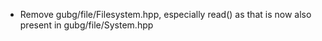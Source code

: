 
* Remove gubg/file/Filesystem.hpp, especially read() as that is now also present in gubg/file/System.hpp
